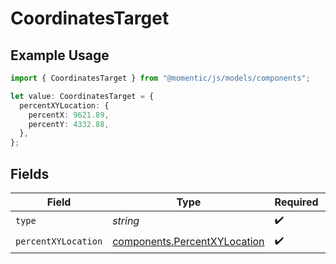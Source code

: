 # CoordinatesTarget

## Example Usage

```typescript
import { CoordinatesTarget } from "@momentic/js/models/components";

let value: CoordinatesTarget = {
  percentXYLocation: {
    percentX: 9621.89,
    percentY: 4332.88,
  },
};
```

## Fields

| Field                                                                        | Type                                                                         | Required                                                                     | Description                                                                  |
| ---------------------------------------------------------------------------- | ---------------------------------------------------------------------------- | ---------------------------------------------------------------------------- | ---------------------------------------------------------------------------- |
| `type`                                                                       | *string*                                                                     | :heavy_check_mark:                                                           | N/A                                                                          |
| `percentXYLocation`                                                          | [components.PercentXYLocation](../../models/components/percentxylocation.md) | :heavy_check_mark:                                                           | N/A                                                                          |